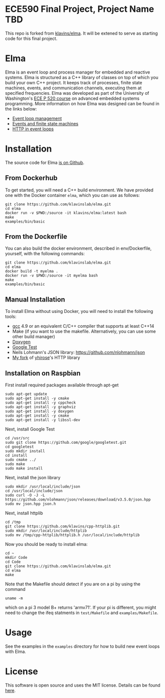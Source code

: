 ECE590 Final Project, Project Name TBD
===

This repo is forked from [klavins/elma](https://github.com/klavinslab/elma). It will be extened to serve as starting code for this final project. 

Elma
===

Elma is an event loop and process manager for embedded and reactive systems. Elma is structured as a C++ library of classes on top of which you build your own C++ project. It keeps track of processes, finite state machines, events, and communication channels, executing them at specified frequencies. Elma was developed as part of the University of Washington's [ECE P 520 course](https://github.com/klavins/ECEP520) on advanced embedded systems programming. More information on how Elma was designed can be found in the links below:
- [Event loop management](https://github.com/klavins/ECEP520/tree/master/week_6)
- [Events and finite state machines](https://github.com/klavins/ECEP520/tree/master/week_7)
- [HTTP in event loops](https://github.com/klavins/ECEP520/blob/master/week_8)

Installation
===

The source code for Elma [is on Github](https://github.com/klavinslab/elma).

From Dockerhub
---

To get started, you will need a C++ build environment. We have provided one with the Docker container `elma`, which you can use as follows:

    git clone https://github.com/klavinslab/elma.git
    cd elma
    docker run -v $PWD:/source -it klavins/elma:latest bash
    make
    examples/bin/basic

From the Dockerfile
---

You can also build the docker environment, described in env/Dockerfile, yourself, with the following commands:

    git clone https://github.com/klavinslab/elma.git
    cd elma
    docker build -t myelma .
    docker run -v $PWD:/source -it myelma bash
    make
    examples/bin/basic

Manual Installation
---

To install Elma without using Docker, you will need to install the following tools:
- [gcc](https://gcc.gnu.org/) 4.9 or an equivalent C/C++ compiler that supports at least C++14
- Make (if you want to use the makefile. Alternatively, you can use some other build manager)
- [Doxygen](http://www.doxygen.nl/)
- [Google Test](https://github.com/google/googletest)
- Neils Lohmann's JSON library: https://github.com/nlohmann/json
- [My fork](https://github.com/klavins/cpp-httplib.git) of [yhirose](https://github.com/yhirose)'s HTTP library

Installation on Raspbian
---

First install required packages available through apt-get

    sudo apt-get update
    sudo apt-get install -y cmake
    sudo apt-get install -y cppcheck
    sudo apt-get install -y graphviz
    sudo apt-get install -y doxygen
    sudo apt-get install -y cmake
    sudo apt-get install -y libssl-dev

Next, install Google Test

    cd /usr/src
    sudo git clone https://github.com/google/googletest.git
    cd googletest
    sudo mkdir install
    cd install
    sudo cmake ../
    sudo make
    sudo make install

Next, install the json library

    sudo mkdir /usr/local/include/json
    cd /usr/local/include/json
    sudo curl -O -J -L https://github.com/nlohmann/json/releases/download/v3.5.0/json.hpp
    sudo mv json.hpp json.h

Next, install httplib

    cd /tmp
    git clone https://github.com/klavins/cpp-httplib.git
    sudo mkdir /usr/local/include/httplib
    sudo mv /tmp/cpp-httplib/httplib.h /usr/local/include/httplib

Now you should be ready to install elma:

    cd ~
    mkdir Code
    cd Code
    git clone https://github.com/klavinslab/elma.git
    cd elma
    make

Note that the Makefile should detect if you are on a pi by using the command

    uname -m

which on a pi 3 model B+ returns 'armv71'. If your pi is different, you might need to change the ifeq statments in `test/Makefile` and `examples/Makefile`.

Usage
===
See the examples in the `examples` directory for how to build new event loops with Elma.

License
===

This software is open source and uses the MIT license. Details can be found [here](https://github.com/klavinslab/elma).
